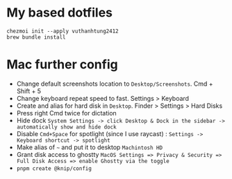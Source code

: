 # My based dotfiles

```
chezmoi init --apply vuthanhtung2412
brew bundle install
```
# Mac further config

+ Change default screenshots location to `Desktop/Screenshots`. Cmd + Shift + 5
+ Change keyboard repeat speed to fast. Settings > Keyboard
+ Create and alias for hard disk in `Desktop`. Finder > Settings > Hard Disks
+ Press right Cmd twice for dictation
+ Hide dock `System Settings -> click Desktop & Dock in the sidebar -> automatically show and hide dock`
+ Disable `Cmd+Space` for spotlight (since I use raycast) : `Settings -> Keyboard shortcut -> spotlight`
+ Make alias of `~` and put it to desktop `Machintosh HD`
+ Grant disk access to ghostty `MacOS Settings => Privacy & Security => Full Disk Access => enable Ghostty via the toggle`
+ `pnpm create @knip/config`
